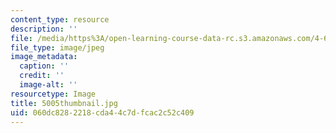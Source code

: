 ```yaml
---
content_type: resource
description: ''
file: /media/https%3A/open-learning-course-data-rc.s3.amazonaws.com/4-614-religious-architecture-and-islamic-cultures-fall-2002/060dc8282218cda44c7dfcac2c52c409_5005thumbnail.jpg
file_type: image/jpeg
image_metadata:
  caption: ''
  credit: ''
  image-alt: ''
resourcetype: Image
title: 5005thumbnail.jpg
uid: 060dc828-2218-cda4-4c7d-fcac2c52c409
---
```

